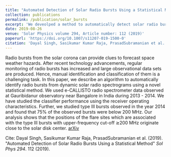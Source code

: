 ```yaml
---
title: "Automated Detection of Solar Radio Bursts Using a Statistical Method"
collection: publications
permalink: /publication/solar_bursts
excerpt: 'We deveolped a method to automatically detect solar radio bursts from the dynamical spectrographs, and analyze the origin of the detected solar radio bursts.'
date: 2019-08-26
venue: 'Solar Physics volume 294, Article number: 112 (2019)'
paperurl: 'https://doi.org/10.1007/s11207-019-1500-0'
citation: 'Dayal Singh, Sasikumar Kumar Raja, PrasadSubramanian et al. Automated Detection of Solar Radio Bursts Using a Statistical Method. Sol Phys 294, 112 (2019)'
---
```

Radio bursts from the solar corona can provide clues to forecast space weather hazards. After recent technology advancements, regular monitoring of radio bursts has increased and large observational data sets are produced. Hence, manual identification and classification of them is a challenging task. In this paper, we describe an algorithm to automatically identify radio bursts from dynamic solar radio spectrograms using a novel statistical method. We used e-CALLISTO radio spectrometer data observed at Gauribidanur observatory near Bangalore in India during 2013 - 2014. We have studied the classifier performance using the receiver operating characteristics. Further, we studied type III bursts observed in the year 2014 and found that 75% of the observed bursts were below 200 MHz. Our analysis shows that the positions of the flare sites which are associated with the type III bursts with upper-frequency cut-off ≳200 MHz originate close to the solar disk center.
[arXiv](https://arxiv.org/abs/1906.11780)

Cite: Dayal Singh, Sasikumar Kumar Raja, PrasadSubramanian et al. (2019). "Automated Detection of Solar Radio Bursts Using a Statistical Method" <i>Sol Phys 294</i>. 112 (2019).